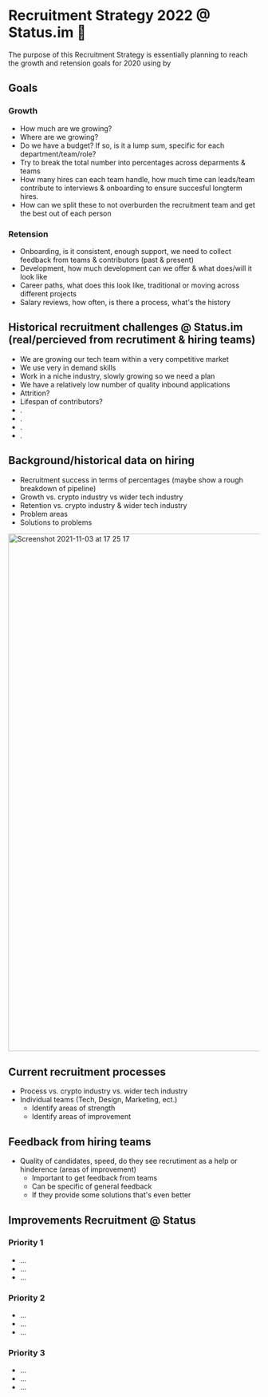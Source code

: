 # Recruitment Strategy 2022 @ Status.im 🚀 

The purpose of this Recruitment Strategy is essentially planning to reach the growth and retension goals for 2020 using by 

[//]: <> (Where do we wanna be)
## Goals

### Growth
  - How much are we growing?
  - Where are we growing?
  - Do we have a budget? If so, is it a lump sum, specific for each department/team/role?
  - Try to break the total number into percentages across deparments & teams
  - How many hires can each team handle, how much time can leads/team contribute to interviews & onboarding to ensure succesful longterm hires.
  - How can we split these to not overburden the recruitment team and get the best out of each person

### Retension
  - Onboarding, is it consistent, enough support, we need to collect feedback from teams & contributors (past & present)
  - Development, how much development can we offer & what does/will it look like
  - Career paths, what does this look like, traditional or moving across different projects
  - Salary reviews, how often, is there a process, what's the history

[//]: <> (Problem)

## Historical recruitment challenges @ Status.im (real/percieved from recrutiment & hiring teams)
- We are growing our tech team within a very competitive market
- We use very in demand skills
- Work in a niche industry, slowly growing so we need a plan
- We have a relatively low number of quality inbound applications
- Attrition?
- Lifespan of contributors?
- .
- .
- .
- .

[//]: <> (Data)
## Background/historical data on hiring
- Recruitment success in terms of percentages (maybe show a rough breakdown of pipeline)
- Growth vs. crypto industry vs wider tech industry 
- Retention vs. crypto industry & wider tech industry 
- Problem areas
- Solutions to problems

<img width="1037" alt="Screenshot 2021-11-03 at 17 25 17" src="https://user-images.githubusercontent.com/32337207/140152721-4750d4e9-8ef1-48ea-b0f2-e452df1fec16.png">

[//]: <> (Present)

## Current recruitment processes
- Process vs. crypto industry vs. wider tech industry
- Individual teams (Tech, Design, Marketing, ect.)
  - Identify areas of strength
  - Identify areas of improvement

## Feedback from hiring teams
- Quality of candidates, speed, do they see recrutiment as a help or hinderence (areas of improvement)
  - Important to get feedback from teams
  - Can be specific of general feedback
  - If they provide some solutions that's even better

[//]: <> (Future needed to hit goals)

## Improvements Recruitment @ Status

### Priority 1
  - ...
  - ...
  - ...   
### Priority 2
  - ...
  - ...
  - ...    
### Priority 3
  - ...
  - ...
  - ...    

[//]: <> (Action points/plan to get this all into place)

